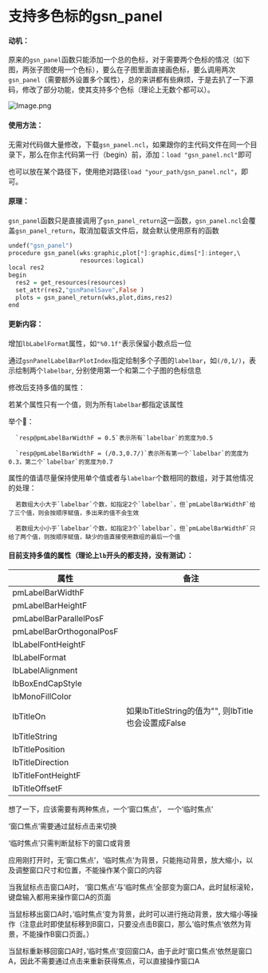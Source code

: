 # 支持多色标的gsn_panel

#### 动机：

   原来的`gsn_panel`函数只能添加一个总的色标，对于需要两个色标的情况（如下图，两张子图使用一个色标），要么在子图里面直接画色标，要么调用两次`gsn_panel`（需要额外设置多个属性），总的来讲都有些麻烦，于是去扒了一下源码，修改了部分功能，使其支持多个色标（理论上无数个都可以）。

![Image.png](https://res.craft.do/user/full/8e0bba6b-701c-0e73-c97b-560229b46323/doc/236CF10C-9DF3-4DF0-AD68-269DC4762E52/0C67243D-6AAD-469A-9403-A862815FEF3F_2/sInMDpnAhAgzFJxEaS4ypbs0RPHBIAcAWzf3UxECAYoz/Image.png)

#### 使用方法：

   无需对代码做大量修改，下载`gsn_panel.ncl`，如果跟你的主代码文件在同一个目录下，那么在你主代码第一行（begin）前，添加：`load "gsn_panel.ncl"`即可

   也可以放在某个路径下，使用绝对路径`load "your_path/gsn_panel.ncl"`，即可。

#### 原理：

   `gsn_panel`函数只是直接调用了`gsn_panel_return`这一函数，`gsn_panel.ncl`会覆盖`gsn_panel_return`，取消加载该文件后，就会默认使用原有的函数

```haskell
undef("gsn_panel")
procedure gsn_panel(wks:graphic,plot[*]:graphic,dims[*]:integer,\
                    resources:logical)
local res2
begin
  res2 = get_resources(resources)
  set_attr(res2,"gsnPanelSave",False )
  plots = gsn_panel_return(wks,plot,dims,res2)
end
```

#### 更新内容：

   增加`lbLabelFormat`属性，如`"%0.1f"`表示保留小数点后一位

   通过`gsnPanelLabelBarPlotIndex`指定绘制多个子图的`labelbar`，如`(/0,1/)`，表示绘制两个`labelbar`, 分别使用第一个和第二个子图的色标信息

   修改后支持多值的属性：

   若某个属性只有一个值，则为所有`labelbar`都指定该属性

   举个🌰：

      `resp@pmLabelBarWidthF = 0.5`表示所有`labelbar`的宽度为0.5

      `resp@pmLabelBarWidthF = (/0.3,0.7/)`表示所有第一个`labelbar`的宽度为0.3，第二个`labelbar`的宽度为0.7

   属性的值请尽量保持使用单个值或者与`labelbar`个数相同的数组，对于其他情况的处理：

      若数组大小大于`labelbar`个数，如指定2个`labelbar`，但`pmLabelBarWidthF`给了三个值，则会按顺序赋值，多出来的值不会生效

      若数组大小小于`labelbar`个数，如指定3个`labelbar`，但`pmLabelBarWidthF`只给了两个值，则按顺序赋值，缺少的值直接使用数组的最后一个值

#### 目前支持多值的属性（理论上`lb`开头的都支持，没有测试）：

| 属性                       | 备注                                       |
| ------------------------ | ---------------------------------------- |
| pmLabelBarWidthF         |                                          |
| pmLabelBarHeightF        |                                          |
| pmLabelBarParallelPosF   |                                          |
| pmLabelBarOrthogonalPosF |                                          |
| lbLabelFontHeightF       |                                          |
| lbLabelFormat            |                                          |
| lbLabelAlignment         |                                          |
| lbBoxEndCapStyle         |                                          |
| lbMonoFillColor          |                                          |
| lbTitleOn                | 如果lbTitleString的值为"", 则lbTitle也会设置成False |
| lbTitleString            |                                          |
| lbTitlePosition          |                                          |
| lbTitleDirection         |                                          |
| lbTitleFontHeightF       |                                          |
| lbTitleOffsetF           |                                          |

想了一下，应该需要有两种焦点，一个‘窗口焦点’， 一个‘临时焦点’

‘窗口焦点’需要通过鼠标点击来切换

‘临时焦点’只需判断鼠标下的窗口或背景

应用刚打开时，无‘窗口焦点’，‘临时焦点’为背景，只能拖动背景，放大缩小，以及调整窗口尺寸和位置，不能操作某个窗口的内容

当我鼠标点击窗口A时， ‘窗口焦点’与’临时焦点‘全部变为窗口A，此时鼠标滚轮，键盘输入都用来操作窗口A的页面

当鼠标移出窗口A时，’临时焦点‘变为背景，此时可以进行拖动背景，放大缩小等操作（注意此时即使鼠标移到B窗口，只要没点击B窗口，那么’临时焦点‘依然为背景，不能操作B窗口页面。）

当鼠标重新移回窗口A时，’临时焦点‘变回窗口A，由于此时’窗口焦点‘依然是窗口A，因此不需要通过点击来重新获得焦点，可以直接操作窗口A

